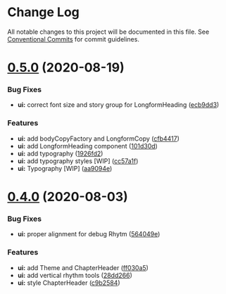# Change Log

All notable changes to this project will be documented in this file.
See [Conventional Commits](https://conventionalcommits.org) for commit guidelines.

# [0.5.0](https://github.com/JakeElder/tenjin/compare/v0.4.0...v0.5.0) (2020-08-19)


### Bug Fixes

* **ui:** correct font size and story group for LongformHeading ([ecb9dd3](https://github.com/JakeElder/tenjin/commit/ecb9dd35f5d8cd1063976f3af3ddb9da1934ba56))


### Features

* **ui:** add bodyCopyFactory and LongformCopy ([cfb4417](https://github.com/JakeElder/tenjin/commit/cfb4417f3528379aa016fa9c38dfbd4e1020f446))
* **ui:** add LongformHeading component ([101d30d](https://github.com/JakeElder/tenjin/commit/101d30d20e14b70a41303869749d9c43252484d7))
* **ui:** add typography ([1926fd2](https://github.com/JakeElder/tenjin/commit/1926fd293856496bb9ca88d91c55dcd53d97dbdc))
* **ui:** add typography styles [WIP] ([cc57a1f](https://github.com/JakeElder/tenjin/commit/cc57a1f0e4a83af39d5b3ccf2993d9605e5560e9))
* **ui:** Typography [WIP] ([aa9094e](https://github.com/JakeElder/tenjin/commit/aa9094e3bd92ff19a10e1170849e7033ff4c4277))





# [0.4.0](https://github.com/JakeElder/tenjin/compare/v0.3.1...v0.4.0) (2020-08-03)


### Bug Fixes

* **ui:** proper alignment for debug Rhytm ([564049e](https://github.com/JakeElder/tenjin/commit/564049edb573dc251f488d70b4de32d10aaebb0b))


### Features

* **ui:** add Theme and ChapterHeader ([ff030a5](https://github.com/JakeElder/tenjin/commit/ff030a5a4aef02ff06900bf8dbc3ac2f84e56b90))
* **ui:** add vertical rhythm tools ([28dd266](https://github.com/JakeElder/tenjin/commit/28dd2666c4addf230d55e60eb486422f4a3154bb))
* **ui:** style ChapterHeader ([c9b2584](https://github.com/JakeElder/tenjin/commit/c9b2584b51abb380b3f28bfae440ae408db536c7))
